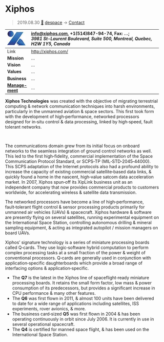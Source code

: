 # Xiphos
> 2019.08.30 [🚀](../index/index.md) [despace](index.md) → [Contact](contact.md)

|[![](f/con/x/xiphos_logo1_thumb.jpg)](f/con/x/xiphos_logo1.png)|<info@xiphos.com>, +1(514)847-94-74, Fax: …;<br> *3981 St-Laurent Boulevard, Suite 500, Montreal, Quebec, H2W 1Y5, Canada*|
|:--|:--|
|Link|<http://xiphos.com/>|
|**Mission**|…|
|**Vision**|…|
|**Values**|…|
|**Business**|…|
|**[Manage-<br>ment](mgmt.md)**|…|

**Xiphos Technologies** was created with the objective of migrating terrestrial computing & network communication techniques into harsh environments, particularly in the unmanned aviation & space sectors. This first took form with the development of high‑performance, networked processors designed for in‑situ control & data processing, linked by high‑speed, fault tolerant networks.

<p style="page-break-after:always"> </p>

The communications domain grew from its initial focus on onboard networks to the seamless integration of ground control networks as well. This led to the first high‑fidelity, commercial implementation of the Space Communication Protocol Standard, or SCPS‑TP (MIL‑STD‑2045‑44000). This SCPS adaptation of the Internet protocols also had a profound ability to increase the capacity of existing commercial satellite‑based data links, & quickly found a home in the nascent, high‑value satcom data acceleration market. In 2007, Xiphos spun‑off its XipLink business unit as an independent company that now provides commercial products to customers worldwide, for accelerating wireless & satellite data transmission.

The networked processors have become a line of high‑performance, fault‑tolerant flight control & sensor processing products primarily for unmanned air vehicles (UAVs) & spacecraft. Xiphos hardware & software are presently flying on several satellites, running experimental equipment on the International Space Station, controlling autonomous drilling & mineral sampling equipment, & acting as integrated autopilot / mission managers on board UAVs.

Xiphos’ signature technology is a series of miniature processing boards called Q‑cards. They use logic‑software hybrid computation to perform complex processing tasks at a small fraction of the power & weight of conventional processors. Q‑cards are generally used in conjunction with application‑specific daughterboards which provide a broad range of interfacing options & application‑specific.

   - The **Q7** is the latest in the Xiphos line of spaceflight‑ready miniature processing boards. It retains the small form factor, low mass & power consumption of its predecessors, but provides a significant increase in CPU performance & many other features.
   - The **Q6** was first flown in 2011, & almost 100 units have been delivered to date for a wide range of applications including satellites, ISS experiments, rover avionics, & more.
   - The business card‑sized **Q5** was first flown in 2004 & has been operating continuously in orbit since July 2006. It is currently in use in several operational spacecraft.
   - The **Q4** is certified for manned space flight, & has been used on the International Space Station.
